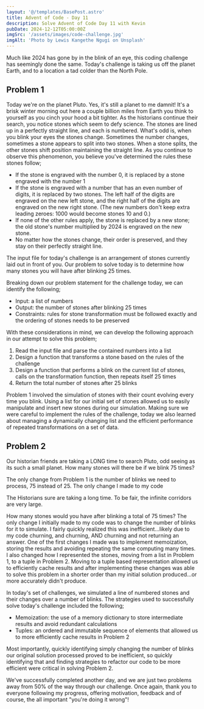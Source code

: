 ```yaml
---
layout: '@/templates/BasePost.astro'
title: Advent of Code - Day 11
description: Solve Advent of Code Day 11 with Kevin
pubDate: 2024-12-12T05:00:00Z
imgSrc: '/assets/images/code-challenge.jpg'
imgAlt: 'Photo by Lewis Kangethe Ngugi on Unsplash'
---
```


Much like 2024 has gone by in the blink of an eye, this coding challenge has seemingly done the same. Today's challenge is taking us off the planet Earth, and to a location a tad colder than the North Pole.

## Problem 1
Today we're on the planet Pluto. Yes, it's still a planet to me damnit! It's a brisk winter morning out here a couple billion miles from Earth you think to yourself as you cinch your hood a bit tighter. As the historians continue their search, you notice stones which seem to defy science. The stones are lined up in a perfectly straight line, and each is numbered. What's odd is, when you blink your eyes the stones change. Sometimes the number changes, sometimes a stone appears to split into two stones. When a stone splits, the other stones shift position maintaining the straight line. As you continue to observe this phenomenon, you believe you've determined the rules these stones follow;
- If the stone is engraved with the number 0, it is replaced by a stone engraved with the number 1
- If the stone is engraved with a number that has an even number of digits, it is replaced by two stones. The left half of the digits are engraved on the new left stone, and the right half of the digits are engraved on the new right stone. (The new numbers don't keep extra leading zeroes: 1000 would become stones 10 and 0.)
- If none of the other rules apply, the stone is replaced by a new stone; the old stone's number multiplied by 2024 is engraved on the new stone.
- No matter how the stones change, their order is preserved, and they stay on their perfectly straight line.

The input file for today's challenge is an arrangement of stones currently laid out in front of you. Our problem to solve today is to determine how many stones you will have after blinking 25 times.

Breaking down our problem statement for the challenge today, we can identify the following;
- Input: a list of numbers
- Output: the number of stones after blinking 25 times
- Constraints: rules for stone transformation must be followed exactly and the ordering of stones needs to be preserved

With these considerations in mind, we can develop the following approach in our attempt to solve this problem;
1. Read the input file and parse the contained numbers into a list
2. Design a function that transforms a stone based on the rules of the challenge
3. Design a function that performs a blink on the current list of stones, calls on the transformation function, then repeats itself 25 times
4. Return the total number of stones after 25 blinks

Problem 1 involved the simulation of stones with their count evolving every time you blink. Using a list for our initial set of stones allowed us to easily manipulate and insert new stones during our simulation. Making sure we were careful to implement the rules of the challenge, today we also learned about managing a dynamically changing list and the efficient performance of repeated transformations on a set of data.

## Problem 2
Our historian friends are taking a LONG time to search Pluto, odd seeing as its such a small planet. How many stones will there be if we blink 75 times?

The only change from Problem 1 is the number of blinks we need to process, 75 instead of 25. The only change I made to my code

The Historians sure are taking a long time. To be fair, the infinite corridors are very large.

How many stones would you have after blinking a total of 75 times? The only change I initially made to my code was to change the number of blinks for it to simulate. I fairly quickly realized this was inefficient...likely due to my code churning, and churning, AND churning and not returning an answer. One of the first changes I made was to implement memoization, storing the results and avoiding repeating the same computing many times. I also changed how I represented the stones, moving from a list in Problem 1, to a tuple in Problem 2. Moving to a tuple based representation allowed us to efficiently cache results and after implementing these changes was able to solve this problem in a shorter order than my initial solution produced...or more accurately didn't produce.

In today's set of challenges, we simulated a line of numbered stones and their changes over a number of blinks. The strategies used to successfully solve today's challenge included the following;
- Memoization: the use of a memory dictionary to store intermediate results and avoid redundant calculations
- Tuples: an ordered and immutable sequence of elements that allowed us to more efficiently cache results in Problem 2

Most importantly, quickly identifying simply changing the number of blinks our original solution processed proved to be inefficient, so quickly identifying that and finding strategies to refactor our code to be more efficient were critical in solving Problem 2.

We've successfully completed another day, and we are just two problems away from 50% of the way through our challenge. Once again, thank you to everyone following my progress, offering motivation, feedback and of course, the all important "you're doing it wrong"!